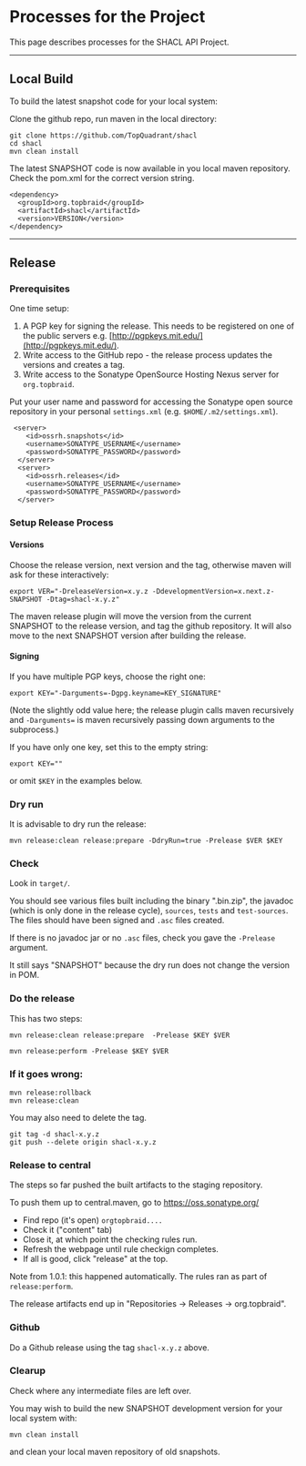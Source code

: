 # Processes for the Project

This page describes processes for the SHACL API Project.

----

## Local Build

To build the latest snapshot code for your local system:

Clone the github repo, run maven in the local directory:

```
git clone https://github.com/TopQuadrant/shacl
cd shacl
mvn clean install
```

The latest SNAPSHOT code is now available in you local maven
repository.  Check the pom.xml for the correct version string.

```
<dependency>
  <groupId>org.topbraid</groupId>
  <artifactId>shacl</artifactId>
  <version>VERSION</version>
</dependency>
```

----

## Release

### Prerequisites

One time setup:

1. A PGP key for signing the release. This needs to be registered on one
of the public servers e.g. [http://pgpkeys.mit.edu/](http://pgpkeys.mit.edu/).
1. Write access to the GitHub repo - the release process updates the
versions and creates a tag.
1. Write access to the Sonatype OpenSource Hosting Nexus server for `org.topbraid`.

Put your user name and password for accessing the Sonatype open source
repository in your personal `settings.xml` (e.g. `$HOME/.m2/settings.xml`).

```
 <server>
    <id>ossrh.snapshots</id>
    <username>SONATYPE_USERNAME</username>
    <password>SONATYPE_PASSWORD</password>
  </server>
  <server>
    <id>ossrh.releases</id>
    <username>SONATYPE_USERNAME</username>
    <password>SONATYPE_PASSWORD</password>
  </server>
```

### Setup Release Process

#### Versions

Choose the release version, next version and the tag, otherwise maven
will ask for these interactively:

```
export VER="-DreleaseVersion=x.y.z -DdevelopmentVersion=x.next.z-SNAPSHOT -Dtag=shacl-x.y.z"
```

The maven release plugin will move the version from the current SNAPSHOT
to the release version, and tag the github repository. It will also move
to the next SNAPSHOT version after building the release.

#### Signing

If you have multiple PGP keys, choose the right one:

`export KEY="-Darguments=-Dgpg.keyname=KEY_SIGNATURE"`

(Note the slightly odd value here; the release plugin calls maven
recursively and `-Darguments=` is maven recursively passing
down arguments to the subprocess.)

If you have only one key, set this to the empty string:

```
export KEY=""
```

or omit `$KEY` in the examples below.

### Dry run

It is advisable to dry run the release:
```
mvn release:clean release:prepare -DdryRun=true -Prelease $VER $KEY
```

### Check

Look in `target/`.

You should see various files built including the binary ".bin.zip", the
javadoc (which is only done in the release cycle), `sources`, `tests`
and `test-sources`. The files should have been signed and `.asc` files
created.

If there is no javadoc jar or no `.asc` files, check you gave the
`-Prelease` argument.

It still says "SNAPSHOT" because the dry run does not change the version in POM.

### Do the release

This has two steps:

`mvn release:clean release:prepare  -Prelease $KEY $VER`

`mvn release:perform -Prelease $KEY $VER`

### If it goes wrong:

`mvn release:rollback`  
`mvn release:clean`

You may also need to delete the tag.

`git tag -d shacl-x.y.z`  
`git push --delete origin shacl-x.y.z`

### Release to central

The steps so far pushed the built artifacts to the staging repository.

To push them up to central.maven, go to https://oss.sonatype.org/

* Find repo (it's open) `orgtopbraid....`
* Check it ("content" tab)
* Close it, at which point the checking rules run.
* Refresh the webpage until rule checkign completes.
* If all is good, click "release" at the top.

Note from 1.0.1: this happened automatically. The rules ran as part of `release:perform`.

The release artifacts end up in "Repositories -> Releases -> org.topbraid".

### Github

Do a Github release using the tag `shacl-x.y.z` above.

### Clearup

Check where any intermediate files are left over.

You may wish to build the new SNAPSHOT development version for your
local system with:

`mvn clean install`

and clean your local maven repository of old snapshots.
